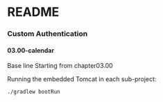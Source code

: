 # README #

### Custom Authentication ###

#### 03.00-calendar ####

Base line Starting from chapter03.00

Running the embedded Tomcat in each sub-project:

```shell
./gradlew bootRun
```


